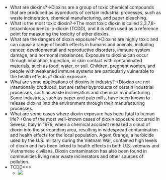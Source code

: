 - What are dioxins?→Dioxins are a group of toxic chemical compounds that are produced as byproducts of certain industrial processes, such as waste incineration, chemical manufacturing, and paper bleaching.
- What is the most toxic dioxin?→The most toxic dioxin is called 2,3,7,8-tetrachlorodibenzo-p-dioxin (TCDD), and it is often used as a reference point for measuring the toxicity of other dioxins.
- What are the dangers of dioxin exposure?→Dioxins are highly toxic and can cause a range of health effects in humans and animals, including cancer, developmental and reproductive disorders, immune system damage, and hormonal imbalances. Exposure to dioxins can occur through inhalation, ingestion, or skin contact with contaminated materials, such as food, water, or soil. Children, pregnant women, and people with weakened immune systems are particularly vulnerable to the health effects of dioxin exposure.
- What are some applications of dioxins in industry?→Dioxins are not intentionally produced, but are rather byproducts of certain industrial processes, such as waste incineration and chemical manufacturing. Some industries, such as paper and pulp mills, have been known to release dioxins into the environment through their manufacturing processes.
- What are some cases where dioxin exposure has been fatal to human life?→One of the most well-known cases of dioxin exposure occurred in Seveso, Italy in 1976, when a chemical accident released a cloud of dioxin into the surrounding area, resulting in widespread contamination and health effects for the local population. Agent Orange, a herbicide used by the U.S. military during the Vietnam War, contained high levels of dioxin and has been linked to health effects in both U.S. veterans and Vietnamese civilians. Dioxin contamination has also been found in communities living near waste incinerators and other sources of pollution.
- TCDD>>>
    - ![](https://remnote-user-data.s3.amazonaws.com/iMnWF7VlD8PAAM7NSPc-jbuY6-QXbH6M0OQlv1DPsGuOO7ajq5dqWI2gjRJ4SYqkzMAIUrOSMyIhoSWs9QcJ9Ehg_olGL848iHbw2PHslVFD_-gN_-OvrPNZZVKZzw6u.png) 
